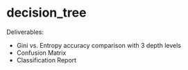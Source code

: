 ﻿# decision_tree

Deliverables:
- Gini vs. Entropy accuracy comparison with 3 depth levels
-  Confusion Matrix
-   Classification Report
 
